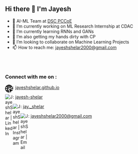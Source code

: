 ## Hi there 👋 I'm Jayesh

- 👨 AI-ML Team at [DSC PCCoE](https://github.com/dscpccoe)
- 🔭 I’m currently working on ML Research Internship at CDAC
- 🌱 I’m currently learning RNNs and GANs
- 🌱 I’m also getting my hands dirty with CP
- 👯 I’m looking to collaborate on Machine Learning Projects
- 📫 How to reach me: [jayeshshelar2000@gmail.com](mailto:jayeshshelar2000@gmail.com)

<br>
<br>

### Connect with me on :

<img align="left" alt="JayeshShelar | Twitter" width="25px" src="https://github.com/JayeshShelar/JayeshShelar/blob/master/assets/web.png" /> : [jayeshshelar.github.io](https://jayeshshelar.github.io/)

<img align="left" alt="JayeshShelar | LinkedIn" width="25px" src="https://cdn.jsdelivr.net/npm/simple-icons@v3/icons/linkedin.svg" /> : [jayesh-shelar](https://www.linkedin.com/in/jayesh-shelar/)

<img align="left" alt="JayeshShelar | Instagram" width="25px" src="https://cdn.jsdelivr.net/npm/simple-icons@v3/icons/instagram.svg" /> : [jay._shelar](https://www.instagram.com/jay._shelar/)

<img align="left" alt="JayeshShelar | Email" width="25px" src="https://simpleicon.com/wp-content/uploads/new-email.png" /> : [jayeshshelar2000@gmail.com](mailto:jayeshshelar2000@gmail.com)

<br />
